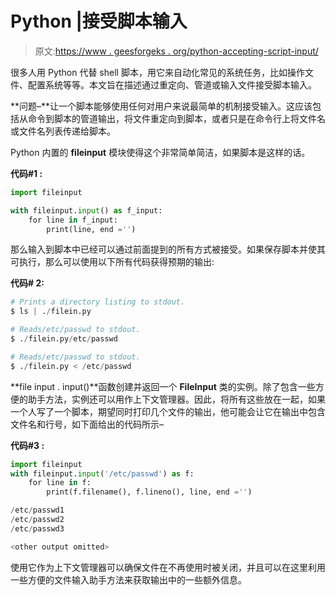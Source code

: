 # Python |接受脚本输入

> 原文:[https://www . geesforgeks . org/python-accepting-script-input/](https://www.geeksforgeeks.org/python-accepting-script-input/)

很多人用 Python 代替 shell 脚本，用它来自动化常见的系统任务，比如操作文件、配置系统等等。本文旨在描述通过重定向、管道或输入文件接受脚本输入。

**问题–**让一个脚本能够使用任何对用户来说最简单的机制接受输入。这应该包括从命令到脚本的管道输出，将文件重定向到脚本，或者只是在命令行上将文件名或文件名列表传递给脚本。

Python 内置的 **fileinput** 模块使得这个非常简单简洁，如果脚本是这样的话。

**代码#1 :**

```py
import fileinput

with fileinput.input() as f_input:
    for line in f_input:
        print(line, end ='')
```

那么输入到脚本中已经可以通过前面提到的所有方式被接受。如果保存脚本并使其可执行，那么可以使用以下所有代码获得预期的输出:

**代码# 2:**

```py
# Prints a directory listing to stdout.
$ ls | ./filein.py 

# Reads/etc/passwd to stdout.
$ ./filein.py/etc/passwd 

# Reads/etc/passwd to stdout.
$ ./filein.py < /etc/passwd 
```

**file input . input()**函数创建并返回一个 **FileInput** 类的实例。除了包含一些方便的助手方法，实例还可以用作上下文管理器。因此，将所有这些放在一起，如果一个人写了一个脚本，期望同时打印几个文件的输出，他可能会让它在输出中包含文件名和行号，如下面给出的代码所示–

**代码#3 :**

```py
import fileinput
with fileinput.input('/etc/passwd') as f:
    for line in f:
        print(f.filename(), f.lineno(), line, end ='')
```

```py
/etc/passwd1
/etc/passwd2
/etc/passwd3 

<other output omitted>
```

使用它作为上下文管理器可以确保文件在不再使用时被关闭，并且可以在这里利用一些方便的文件输入助手方法来获取输出中的一些额外信息。